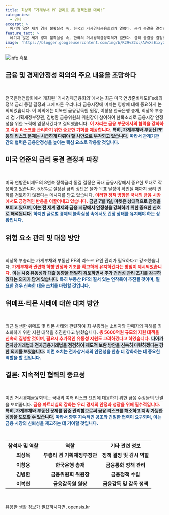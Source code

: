 ```yaml
---
title: 최상목 “가계부채 PF 관리로 美 정책전환 대비!”
categories:
  - 경제
excerpt: >
  예기치 않은 세계 경제 불확실성 속, 한국의 거시경제금융회의가 열렸다. 금리 동결을 결정한 美 연준의 분석과 함께 가계부채, 부동산 리스크 대응 방안이 마련되고 있다. 주목할 점은 위메프·티몬 사태에 대한 즉각적인 지원 대책이다.
feature_text: >
  예기치 않은 세계 경제 불확실성 속, 한국의 거시경제금융회의가 열렸다. 금리 동결을 결정한 美 연준의 분석과 함께 가계부채, 부동산 리스크 대응 방안이 마련되고 있다. 주목할 점은 위메프·티몬 사태에 대한 즉각적인 지원 대책이다.
image: 'https://blogger.googleusercontent.com/img/b/R29vZ2xl/AVvXsEixyZcFfHzMRdzZMjFBmAUKJYCLCGyLL1o632UiGVXcaFdKo_bkvkuCioo0uUKlGfBVcT3P84aROyZIXSBEx3Aw5nCQ3pTgDom1WDC4m8eifvWiAmWEEVb4x6G_l8C0QH225ldMjyaFvpxGEBGNO37VmDTDMHGhJPq73UglMfDca1-0aw/s1600/blogspot.png'
---
```


<p><img src="https://blogger.googleusercontent.com/img/b/R29vZ2xl/AVvXsEixyZcFfHzMRdzZMjFBmAUKJYCLCGyLL1o632UiGVXcaFdKo_bkvkuCioo0uUKlGfBVcT3P84aROyZIXSBEx3Aw5nCQ3pTgDom1WDC4m8eifvWiAmWEEVb4x6G_l8C0QH225ldMjyaFvpxGEBGNO37VmDTDMHGhJPq73UglMfDca1-0aw/s1600/blogspot.png" alt="info 속보" /></p>

<h2 data-ke-size="size26">금융 및 경제안정성 회의의 주요 내용을 조망하다</h2>

<p data-ke-size="size16">&nbsp;</p>

<p>전국은행연합회에서 개최된 '거시경제금융회의'에서는 최근 미국 연방준비제도(Fed)의 정책 금리 동결 결정과 그에 따른 우리나라 금융시장에 미치는 영향에 대해 중요하게 논의되었습니다. 이 회의에는 이복현 금융감독원 원장, 이창용 한국은행 총재, 최상목 부총리 겸 기획재정부장관, 김병환 금융위원회 위원장이 참여하여 한목소리로 금융시장 안정성을 위한 노력에 앞장서겠다고 결의했습니다. <b><span style="color: #ee2323;">이 자리는 금융 부문에서의 협력을 강화하고 각종 리스크를 관리하기 위한 중요한 기회를 제공합니다.</span></b> <b><span style="background-color: #21538527;">특히, 가계부채와 부동산 PF 등의 리스크 문제는 시급하게 다뤄야 할 사안으로 부각되고 있습니다.</span></b> <b><span style="color: #1a5490;">따라서 관계기관 간의 협력은 금융안정성을 높이는 핵심 요소로 작용할 것입니다.</span></b></p>

<h2 data-ke-size="size26">미국 연준의 금리 동결 결정과 파장</h2>

<p data-ke-size="size16">&nbsp;</p>

<p>미국 연방준비제도의 8연속 정책금리 동결 결정은 국내 금융시장에서 중요한 토대로 작용하고 있습니다. 5.5%로 설정된 금리 상단은 물가 목표 달성이 확인될 때까지 금리 인하를 검토하지 않겠다는 메시지를 담고 있습니다. <b><span style="color: #ee2323;">이러한 정책 방향은 국내외 금융 시장에서도 긍정적인 반응을 이끌어내고 있습니다.</span></b> <b><span style="background-color: #21538527;">금년 7월 1일, 마켓은 상대적으로 안정을 보이고 있으며, 이는 전 세계 경제와 금융 시장에서 안정성을 강화하기 위한 중요한 신호로 해석됩니다.</span></b> <b><span style="color: #1a5490;">하지만 글로벌 경제의 불확실성 속에서도 긴장 상태를 유지해야 하는 상황입니다.</span></b></p>

<h2 data-ke-size="size26">위험 요소 관리 및 대응 방안</h2>

<p data-ke-size="size16">&nbsp;</p>

<p>최상목 부총리는 가계부채와 부동산 PF의 리스크 요인 관리가 필요하다고 강조했습니다. <b><span style="color: #ee2323;">가계부채와 관련해 하향 안정화 기조를 확고하게 유지하겠다는 방침이 제시되었습니다.</span></b> <b><span style="background-color: #21538527;">이는 시중 유동성과 대출 동향을 면밀히 검토하면서 추가 건전성 관리 조치를 강구하겠다는 의지가 담겨 있습니다.</span></b> <b><span style="color: #1a5490;">특히 부동산 PF의 질서 있는 연착륙이 추진될 것이며, 필요한 경우 신속한 대응 조치를 마련할 것입니다.</span></b></p>

<h2 data-ke-size="size26">위메프·티몬 사태에 대한 대처 방안</h2>

<p data-ke-size="size16">&nbsp;</p>

<p>최근 발생한 위메프 및 티몬 사태와 관련하여 최 부총리는 소비자와 판매자의 피해를 최소화하기 위한 지원 대책을 추진한다고 밝혔습니다. <b><span style="color: #ee2323;">총 5600억원 규모의 지원 대책을 신속히 집행할 것이며, 필요시 추가적인 유동성 지원도 고려하겠다고 하였습니다.</span></b> <b><span style="background-color: #21538527;">나아가 전자상거래법과 전자금융거래법을 점검하여 제도적 보완 방안을 신속히 마련하겠다는 강한 의지를 보였습니다.</span></b> <b><span style="color: #1a5490;">이런 조치는 전자상거래의 안전성을 한층 더 강화하는 데 중요한 역할을 할 것입니다.</span></b></p>

<h2 data-ke-size="size26">결론: 지속적인 협력의 중요성</h2>

<p data-ke-size="size16">&nbsp;</p>

<p>이번 거시경제금융회의는 국내외 여러 리스크 요인에 대응하기 위한 금융 수장들의 단결을 보여줍니다. <b><span style="color: #ee2323;">금융 파트너십의 강화는 우리 경제의 안정과 성장을 위해 필수적입니다.</span></b> <b><span style="background-color: #21538527;">특히, 가계부채와 부동산 문제를 집중 관리함으로써 금융 리스크를 해소하고 지속 가능한 성장을 도모할 수 있습니다.</span></b> <b><span style="color: #1a5490;">따라서 향후 지속적인 공조와 긴밀한 협력이 요구되며, 이는 금융 시장의 신뢰성을 제고하는 데 기여할 것입니다.</span></b></p>

<p data-ke-size="size16">&nbsp;</p>

<table style="width:100%; border-collapse: collapse;">
<tr>
<td style="text-align: center; height: 17px;"><b>참석자 및 역할</b></td>
<td style="text-align: center; height: 17px;"><b>역할</b></td>
<td style="text-align: center; height: 17px;"><b>기타 관련 정보</b></td>
</tr>
<tr>
<td style="text-align: center; height: 17px;"><b>최상목</b></td>
<td style="text-align: center; height: 17px;"><b>부총리 겸 기획재정부장관</b></td>
<td style="text-align: center; height: 17px;"><b>정책 결정 및 감시 역할</b></td>
</tr>
<tr>
<td style="text-align: center; height: 17px;"><b>이창용</b></td>
<td style="text-align: center; height: 17px;"><b>한국은행 총재</b></td>
<td style="text-align: center; height: 17px;"><b>금융통화 정책 관리</b></td>
</tr>
<tr>
<td style="text-align: center; height: 17px;"><b>김병환</b></td>
<td style="text-align: center; height: 17px;"><b>금융위원회 위원장</b></td>
<td style="text-align: center; height: 17px;"><b>금융정책 수립</b></td>
</tr>
<tr>
<td style="text-align: center; height: 17px;"><b>이복현</b></td>
<td style="text-align: center; height: 17px;"><b>금융감독원 원장</b></td>
<td style="text-align: center; height: 17px;"><b>금융감독 및 감독 정책</b></td>
</tr>
</table>

<p data-ke-size="size16">&nbsp;</p>
유용한 생활 정보가 필요하시다면, <a href="https://opensis.kr" rel="dofollow">opensis.kr</a>


